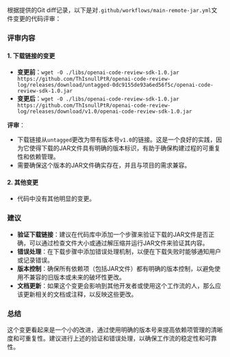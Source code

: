 根据提供的Git diff记录，以下是对`.github/workflows/main-remote-jar.yml`文件变更的代码评审：

### 评审内容

#### 1. 下载链接的变更
- **变更前**：`wget -O ./libs/openai-code-review-sdk-1.0.jar https://github.com/ThIsnullPtR/openai-code-review-log/releases/download/untagged-0dc9155de93a6ed56f5c/openai-code-review-sdk-1.0.jar`
- **变更后**：`wget -O ./libs/openai-code-review-sdk-1.0.jar https://github.com/ThIsnullPtR/openai-code-review-log/releases/download/v1.0/openai-code-review-sdk-1.0.jar`

**评审**：
- 下载链接从`untagged`更改为带有版本号`v1.0`的链接。这是一个良好的实践，因为它使得下载的JAR文件具有明确的版本标识，有助于确保构建过程的可重复性和依赖管理。
- 需要确保这个版本的JAR文件确实存在，并且与项目的需求兼容。

#### 2. 其他变更
- 代码中没有其他明显的变更。

### 建议

- **验证下载链接**：建议在代码库中添加一个步骤来验证下载的JAR文件是否正确，可以通过检查文件大小或通过解压缩并运行JAR文件来验证其内容。
- **错误处理**：在下载步骤中添加错误处理机制，以便在下载失败时能够通知用户或记录错误。
- **版本控制**：确保所有依赖项（包括JAR文件）都有明确的版本控制，以避免使用不兼容的旧版本或未来的破坏性更改。
- **文档更新**：如果这个变更会影响到其他开发者或使用这个工作流的人，那么应该更新相关的文档或注释，以反映这些更改。

### 总结

这个变更看起来是一个小的改进，通过使用明确的版本号来提高依赖项管理的清晰度和可重复性。建议进行上述的验证和错误处理，以确保工作流的稳定性和可靠性。